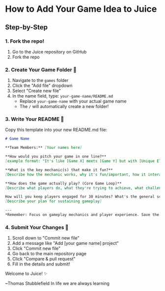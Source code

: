 # How to Add Your Game Idea to Juice 

## Step-by-Step 

### 1. Fork the repo!
1. Go to the Juice repository on GitHub
2. Fork the repo
   
### 2. Create Your Game Folder 📁
1. Navigate to the `games` folder
2. Click the "Add file" dropdown
3. Select "Create new file"
4. In the name field, type: `your-game-name/README.md`
   - Replace `your-game-name` with your actual game name
   - The `/` will automatically create a new folder!

### 3. Write Your README 📝
Copy this template into your new README.md file:

```markdown
# Game Name

**Team Members:** [Your names here]

**How would you pitch your game in one line?**
[example format: "It's like [Game X] meets [Game Y] but with [Unique Element Z]" (doesn't have to follow this format)]

**What is the key mechanic(s) that make it fun?**
[Describe how the mechanic works, why it's fun/important, how it interacts with other mechanics, etc]

**How does the game actually play? (Core Game Loop)**
[Describe what players do, what they're trying to achieve, what challenges they face, and what rewards they get, etc]

How will you keep players engaged for 30 minutes? What's the general scope of your game (will change as you go)?
[Describe your plan for sustaining gameplay]

---
*Remember: Focus on gameplay mechanics and player experience. Save the details about story, art style, sound design, UI flowcharts, marketing plans, or achievements for later.*
```

### 4. Submit Your Changes 🎉
1. Scroll down to "Commit new file"
2. Add a message like "Add [your game name] project"
3. Click "Commit new file"
4. Go back to the main repository page
5. Click "Compare & pull request"
6. Fill in the details and submit!

Welcome to Juice! ✨

~Thomas Stubblefield
In life we are always learning
